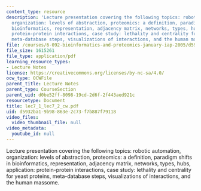 ```yaml
---
content_type: resource
description: 'Lecture presentation covering the following topics: robotic automation,
  organization: levels of abstraction, proteomics: a definition, paradigm shifts in
  bioinformatics, representation, adjacency matrix, networks, types, hubs, application:
  protein-protein interactions, case study: lethality and centrality for yeast proteins,
  meta-database steps, visualizations of interactions, and the human massome.'
file: /courses/6-092-bioinformatics-and-proteomics-january-iap-2005/d5932ba19b98863e2c73f7b887f79118_lec7_1_lec7_2_cw.pdf
file_size: 1615261
file_type: application/pdf
learning_resource_types:
- Lecture Notes
license: https://creativecommons.org/licenses/by-nc-sa/4.0/
ocw_type: OCWFile
parent_title: Lecture Notes
parent_type: CourseSection
parent_uid: d0be52ff-8098-19cd-2d6f-2f443aed921c
resourcetype: Document
title: lec7_1_lec7_2_cw.pdf
uid: d5932ba1-9b98-863e-2c73-f7b887f79118
video_files:
  video_thumbnail_file: null
video_metadata:
  youtube_id: null
---
```

Lecture presentation covering the following topics: robotic automation, organization: levels of abstraction, proteomics: a definition, paradigm shifts in bioinformatics, representation, adjacency matrix, networks, types, hubs, application: protein-protein interactions, case study: lethality and centrality for yeast proteins, meta-database steps, visualizations of interactions, and the human massome.